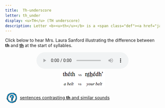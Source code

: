 ```yaml
---
title:  Th-underscore
letter: th_under
display: <u>TH</u> (TH underscore)
description: Letter <b><u>th</u></b> is a <span class="def"><a href="javascript:tech('semi-voiced');">semi-voiced</a></span> sound. It is pronounced as if it starts as Tanacross <b>th</b> and ends as <b>dh</b>. This sound  occurs only at the start of a syllable.
---
```



Click below to hear Mrs. Laura Sanford illustrating the difference between <b>th</b> and <b><u>th</u></b> at the start of syllables.


<center>
<audio controls src="/assets/audio/th_th_under_comp_ls.mp3" type="audio/mpeg">Your browser does not support the audio element.</audio><br/>
<img src="/assets/gif//th_th_under_comp.gif" border="0">
</center>

<p>
<img src="/assets/images/question.png" width="34" height="34" hspace="5" align="absmiddle"> <a href="../dental_comp/dental_sent/dental_sent.html"> sentences contrasting <b><u>th</u></b> and similar sounds</a><br />
</p>

